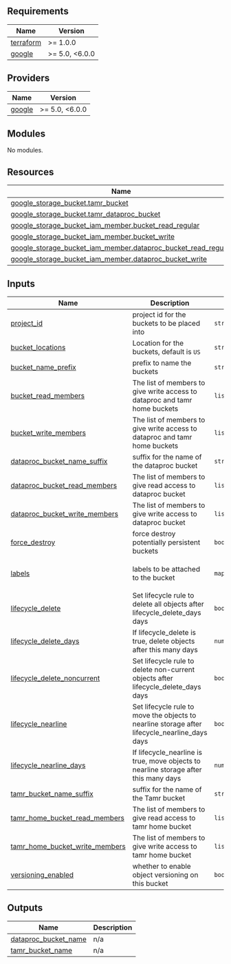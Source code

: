 <!-- BEGIN_TF_DOCS -->
## Requirements

| Name | Version |
|------|---------|
| <a name="requirement_terraform"></a> [terraform](#requirement\_terraform) | >= 1.0.0 |
| <a name="requirement_google"></a> [google](#requirement\_google) | >= 5.0, <6.0.0 |

## Providers

| Name | Version |
|------|---------|
| <a name="provider_google"></a> [google](#provider\_google) | >= 5.0, <6.0.0 |

## Modules

No modules.

## Resources

| Name | Type |
|------|------|
| [google_storage_bucket.tamr_bucket](https://registry.terraform.io/providers/hashicorp/google/latest/docs/resources/storage_bucket) | resource |
| [google_storage_bucket.tamr_dataproc_bucket](https://registry.terraform.io/providers/hashicorp/google/latest/docs/resources/storage_bucket) | resource |
| [google_storage_bucket_iam_member.bucket_read_regular](https://registry.terraform.io/providers/hashicorp/google/latest/docs/resources/storage_bucket_iam_member) | resource |
| [google_storage_bucket_iam_member.bucket_write](https://registry.terraform.io/providers/hashicorp/google/latest/docs/resources/storage_bucket_iam_member) | resource |
| [google_storage_bucket_iam_member.dataproc_bucket_read_regular](https://registry.terraform.io/providers/hashicorp/google/latest/docs/resources/storage_bucket_iam_member) | resource |
| [google_storage_bucket_iam_member.dataproc_bucket_write](https://registry.terraform.io/providers/hashicorp/google/latest/docs/resources/storage_bucket_iam_member) | resource |

## Inputs

| Name | Description | Type | Default | Required |
|------|-------------|------|---------|:--------:|
| <a name="input_project_id"></a> [project\_id](#input\_project\_id) | project id for the buckets to be placed into | `string` | n/a | yes |
| <a name="input_bucket_locations"></a> [bucket\_locations](#input\_bucket\_locations) | Location for the buckets, default is `US` | `string` | `"US"` | no |
| <a name="input_bucket_name_prefix"></a> [bucket\_name\_prefix](#input\_bucket\_name\_prefix) | prefix to name the buckets | `string` | `""` | no |
| <a name="input_bucket_read_members"></a> [bucket\_read\_members](#input\_bucket\_read\_members) | The list of members to give write access to dataproc and tamr home buckets | `list(string)` | `[]` | no |
| <a name="input_bucket_write_members"></a> [bucket\_write\_members](#input\_bucket\_write\_members) | The list of members to give write access to dataproc and tamr home buckets | `list(string)` | `[]` | no |
| <a name="input_dataproc_bucket_name_suffix"></a> [dataproc\_bucket\_name\_suffix](#input\_dataproc\_bucket\_name\_suffix) | suffix for the name of the dataproc bucket | `string` | `"-dataproc-home"` | no |
| <a name="input_dataproc_bucket_read_members"></a> [dataproc\_bucket\_read\_members](#input\_dataproc\_bucket\_read\_members) | The list of members to give read access to dataproc bucket | `list(string)` | `[]` | no |
| <a name="input_dataproc_bucket_write_members"></a> [dataproc\_bucket\_write\_members](#input\_dataproc\_bucket\_write\_members) | The list of members to give write access to dataproc bucket | `list(string)` | `[]` | no |
| <a name="input_force_destroy"></a> [force\_destroy](#input\_force\_destroy) | force destroy potentially persistent buckets | `bool` | `false` | no |
| <a name="input_labels"></a> [labels](#input\_labels) | labels to be attached to the bucket | `map(string)` | <pre>{<br>  "product": "external_tamr"<br>}</pre> | no |
| <a name="input_lifecycle_delete"></a> [lifecycle\_delete](#input\_lifecycle\_delete) | Set lifecycle rule to delete all objects after lifecycle\_delete\_days days | `bool` | `false` | no |
| <a name="input_lifecycle_delete_days"></a> [lifecycle\_delete\_days](#input\_lifecycle\_delete\_days) | If lifecycle\_delete is true, delete objects after this many days | `number` | `90` | no |
| <a name="input_lifecycle_delete_noncurrent"></a> [lifecycle\_delete\_noncurrent](#input\_lifecycle\_delete\_noncurrent) | Set lifecycle rule to delete non-current objects after lifecycle\_delete\_days days | `bool` | `false` | no |
| <a name="input_lifecycle_nearline"></a> [lifecycle\_nearline](#input\_lifecycle\_nearline) | Set lifecycle rule to move the objects to nearline storage after lifecycle\_nearline\_days days | `bool` | `false` | no |
| <a name="input_lifecycle_nearline_days"></a> [lifecycle\_nearline\_days](#input\_lifecycle\_nearline\_days) | If lifecycle\_nearline is true, move objects to nearline storage after this many days | `number` | `23` | no |
| <a name="input_tamr_bucket_name_suffix"></a> [tamr\_bucket\_name\_suffix](#input\_tamr\_bucket\_name\_suffix) | suffix for the name of the Tamr bucket | `string` | `"-tamr-home"` | no |
| <a name="input_tamr_home_bucket_read_members"></a> [tamr\_home\_bucket\_read\_members](#input\_tamr\_home\_bucket\_read\_members) | The list of members to give read access to tamr home bucket | `list(string)` | `[]` | no |
| <a name="input_tamr_home_bucket_write_members"></a> [tamr\_home\_bucket\_write\_members](#input\_tamr\_home\_bucket\_write\_members) | The list of members to give write access to tamr home bucket | `list(string)` | `[]` | no |
| <a name="input_versioning_enabled"></a> [versioning\_enabled](#input\_versioning\_enabled) | whether to enable object versioning on this bucket | `bool` | `false` | no |

## Outputs

| Name | Description |
|------|-------------|
| <a name="output_dataproc_bucket_name"></a> [dataproc\_bucket\_name](#output\_dataproc\_bucket\_name) | n/a |
| <a name="output_tamr_bucket_name"></a> [tamr\_bucket\_name](#output\_tamr\_bucket\_name) | n/a |
<!-- END_TF_DOCS -->
